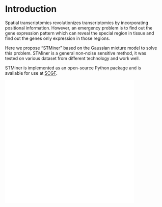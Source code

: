 # Introduction

Spatial transcriptomics revolutionizes transcriptomics by incorporating positional information. However, an emergency problem is to find out the gene expression pattern which can reveal the special region in tissue and find out the genes only expression in those regions. 

 Here we propose “STMiner” based on the Gaussian mixture model to solve this problem. STMiner is a general non-noise sensitive method, it was tested on various dataset from different technology and work well.

STMiner is implemented as an open-source Python package and is available for use at [SCGF](https://github.com/PSSUN/SPFinder).

<div>
    <iframe allowtransparency="yes" frameborder="0" width="420" height="400" src="../_static/mds.html"/>
</div>
